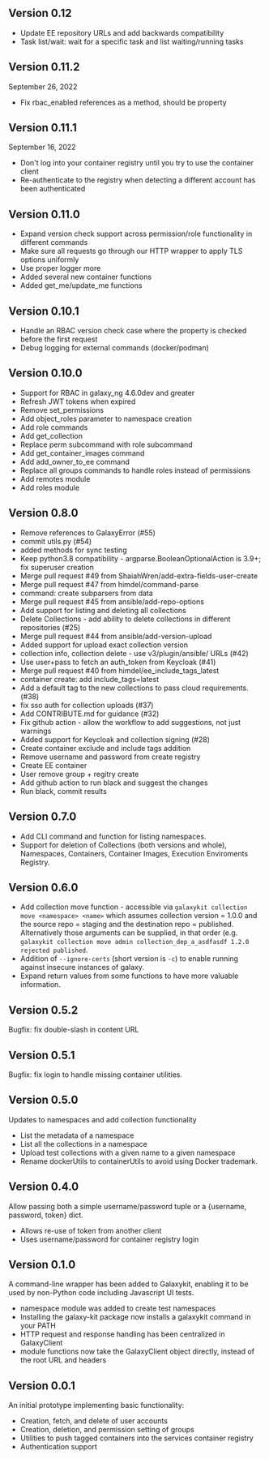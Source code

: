 ## Version 0.12
* Update EE repository URLs and add backwards compatibility
* Task list/wait: wait for a specific task and list waiting/running tasks
## Version 0.11.2
September 26, 2022
* Fix rbac_enabled references as a method, should be property
## Version 0.11.1
September 16, 2022
* Don't log into your container registry until you try to use the container client
* Re-authenticate to the registry when detecting a different account has been authenticated
## Version 0.11.0
* Expand version check support across permission/role functionality in different commands
* Make sure all requests go through our HTTP wrapper to apply TLS options uniformly
* Use proper logger more
* Added several new container functions
* Added get_me/update_me functions
## Version 0.10.1
* Handle an RBAC version check case where the property is checked before the first request
* Debug logging for external commands (docker/podman)
## Version 0.10.0
* Support for RBAC in galaxy_ng 4.6.0dev and greater
* Refresh JWT tokens when expired
* Remove set_permissions
* Add object_roles parameter to namespace creation
* Add role commands
* Add get_collection
* Replace perm subcommand with role subcommand
* Add get_container_images command
* Add add_owner_to_ee command
* Replace all groups commands to handle roles instead of permissions
* Add remotes module
* Add roles module
## Version 0.8.0
* Remove references to GalaxyError (#55)
* commit utils.py (#54)
* added methods for sync testing
* Keep python3.8 compatibility - argparse.BooleanOptionalAction is 3.9+; fix superuser creation
* Merge pull request #49 from ShaiahWren/add-extra-fields-user-create
* Merge pull request #47 from himdel/command-parse
* command: create subparsers from data
* Merge pull request #45 from ansible/add-repo-options
* Add support for listing and deleting all collections
* Delete Collections - add ability to delete collections in different repositories (#25)
* Merge pull request #44 from ansible/add-version-upload
* Added support for upload exact collection version
* collection info, collection delete - use v3/plugin/ansible/ URLs (#42)
* Use user+pass to fetch an auth_token from Keycloak  (#41)
* Merge pull request #40 from himdel/ee_include_tags_latest
* container create: add include_tags=latest
* Add a default tag to the new collections to pass cloud requirements. (#38)
* fix sso auth for collection uploads (#37)
* Add CONTRIBUTE.md for guidance (#32)
* Fix github action - allow the workflow to add suggestions, not just warnings
* Added support for Keycloak and collection signing (#28)
* Create container exclude and include tags addition
* Remove username and password from create registry
* Create EE container
* User remove group + regitry create
* Add github action to run black and suggest the changes
* Run black, commit results
## Version 0.7.0
* Add CLI command and function for listing namespaces.
* Support for deletion of Collections (both versions and whole), Namespaces, Containers, Container Images, Execution Enviroments Registry.
## Version 0.6.0
* Add collection move function - accessible via `galaxykit collection move <namespace> <name>` which assumes collection version = 1.0.0 and the source repo = staging and the destination repo = published. Alternatively those arguments can be supplied, in that order (e.g. `galaxykit collection move admin collection_dep_a_asdfasdf 1.2.0 rejected published`.
* Addition of `--ignore-certs` (short version is `-c`) to enable running against insecure instances of galaxy.
* Expand return values from some functions to have more valuable information.
## Version 0.5.2
Bugfix: fix double-slash in content URL
## Version 0.5.1
Bugfix: fix login to handle missing container utilities.
## Version 0.5.0
Updates to namespaces and add collection functionality
* List the metadata of a namespace
* List all the collections in a namespace
* Upload test collections with a given name to a given namespace
* Rename dockerUtils to containerUtils to avoid using Docker trademark.
## Version 0.4.0
Allow passing both a simple username/password tuple or a {username, password, token} dict.
* Allows re-use of token from another client
* Uses username/password for container registry login
## Version 0.1.0
A command-line wrapper has been added to Galaxykit, enabling it to be used by non-Python
code including Javascript UI tests.
* namespace module was added to create test namespaces
* Installing the galaxy-kit package now installs a galaxykit command in your PATH
* HTTP request and response handling has been centralized in GalaxyClient
* module functions now take the GalaxyClient object directly, instead of the root URL and headers

## Version 0.0.1
An initial prototype implementing basic functionality:
* Creation, fetch, and delete of user accounts
* Creation, deletion, and permission setting of groups
* Utilities to push tagged containers into the services container registry
* Authentication support
